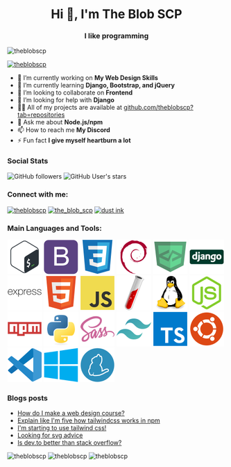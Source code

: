 <h1 align="center">Hi 👋, I'm The Blob SCP</h1>

<h3 align="center">I like programming</h3>

![theblobscp](https://komarev.com/ghpvc/?username=theblobscp&label=Profile%20views&color=0e75b6&style=flat)

[![theblobscp](https://github-profile-trophy.vercel.app/?username=theblobscp&theme=discord)](https://github.com/ryo-ma/github-profile-trophy)

*   🔭 I’m currently working on **My Web Design Skills**
*   🌱 I’m currently learning **Django, Bootstrap, and jQuery**
*   👯 I’m looking to collaborate on **Frontend**
*   🤝 I’m looking for help with **Django**
*   👨‍💻 All of my projects are available at [github.com/theblobscp?tab=repositories](https://github.com/theblobscp?tab=repositories)
*   💬 Ask me about **Node.js/npm**
*   📫 How to reach me **My Discord**
*   ⚡ Fun fact **I give myself heartburn a lot**

### Social Stats

![GitHub followers](https://img.shields.io/github/followers/theblobscp?label=Loyal%20Fans&style=social)
![GitHub User's stars](https://img.shields.io/github/stars/theblobscp?label=User%20Stars&style=social)

### Connect with me:


<a href="https://dev.to/theblobscp" target="blank"><img align="center" src="https://cdn.jsdelivr.net/npm/simple-icons@3.0.1/icons/dev-dot-to.svg" alt="theblobscp" height="30" width="40" /></a>
<a href="https://twitter.com/the_blob_scp" target="blank"><img align="center" src="https://raw.githubusercontent.com/rahuldkjain/github-profile-readme-generator/master/src/images/icons/Social/twitter.svg" alt="the_blob_scp" height="30" width="40" /></a>
<a href="https://www.youtube.com/channel/UCZgQEnJgpBoddJ6boMzkcOA" target="blank"><img align="center" src="https://raw.githubusercontent.com/rahuldkjain/github-profile-readme-generator/master/src/images/icons/Social/youtube.svg" alt="dust ink" height="30" width="40" /></a>


### Main Languages and Tools:

[![bash](icons/bash.svg)](https://www.gnu.org/software/bash/) 
[![bootstrap](icons/bootstrap.svg)](https://getbootstrap.com)
[![css](icons/css.svg)](https://www.w3schools.com/css/) 
[![debian](icons/debian.svg)](https://www.debian.org/)
[![devicon](icons/devicon.svg)](https://devicon.dev) 
[![django](icons/django.svg)](https://www.djangoproject.com/)
[![express](icons/express.svg)](https://expressjs.com) 
[![html](icons/html.svg)](https://www.w3.org/html/) 
[![javascript](icons/javascript.svg)](https://developer.mozilla.org/en-US/docs/Web/JavaScript) 
[![jekyll](icons/jekyll.svg)](https://jekyllrb.com/)
[![linux](icons/linux.svg)](https://www.linux.org/)
[![nodejs](icons/nodejs.svg)](https://nodejs.org)
[![npm](icons/npm.svg)](https://npmjs.com) 
[![python](icons/python.svg)](https://www.python.org)
[![sass](icons/sass.svg)](https://sass-lang.com)
[![tailwind](icons/tailwind.svg)](https://tailwindcss.com/)
[![typescript](icons/typescript.svg)](https://www.typescriptlang.org/)
[![ubuntu](icons/ubuntu.svg)](https://www.ubuntu.org)
[![vscode](icons/vscode.svg)](https://code.visualstudio.com/)
[![windows](icons/windows.svg)](https://www.microsoft.com/en-us/windows)
[![yarn](icons/yarn.svg)](https://yarnpkg.com)

### Blogs posts

<!-- BLOG-POST-LIST:START -->
- [How do I make a web design course?](https://dev.to/theblobscp/how-do-i-make-a-web-design-course-3id8)
- [Explain like I'm five how tailwindcss works in npm](https://dev.to/theblobscp/explain-like-i-m-five-how-tailwindcss-works-in-npm-4g7f)
- [I'm starting to use tailwind css!](https://dev.to/theblobscp/i-m-starting-to-use-tailwind-css-2nfp)
- [Looking for svg advice](https://dev.to/theblobscp/looking-for-svg-advice-3cn9)
- [Is dev.to better than stack overflow?](https://dev.to/theblobscp/is-dev-to-better-than-stack-overflow-295m)
<!-- BLOG-POST-LIST:END -->

![theblobscp](https://github-readme-stats.vercel.app/api/top-langs?username=theblobscp&show_icons=true&locale=en&layout=compact&theme=vue-dark)
![theblobscp](https://github-readme-stats.vercel.app/api?username=theblobscp&show_icons=true&locale=en&theme=vue-dark) 
![theblobscp](https://github-readme-streak-stats.herokuapp.com/?user=theblobscp&theme=vue-dark)
